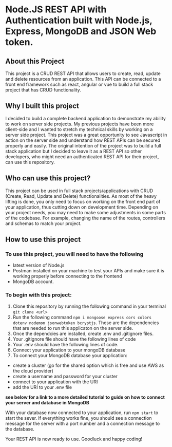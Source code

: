 # Node.JS REST API with Authentication built with Node.js, Express, MongoDB and JSON Web token.


## About this Project

This project is a CRUD REST API that allows users to create, read, update and delete resources from an application. This API can be connected to a front end framework such as react, angular or vue to build a full stack project that has CRUD functionality.


## Why I built this project

I decided to build a complete backend application to demonstrate my ability to work on server side projects. My previous projects have been more client-side and I wanted to stretch my technical skills by working on a server side project. This project was a great opportunity to see Javascript in action on the server side and understand how REST APIs can be secured properly and easily. The original intention of the project was to build a full stack application but I decided to leave it as a REST API so other developers, who might need an authenticated REST API for their project, can use this repository.


## Who can use this project?

This project can be used in full stack projects/applications with CRUD (Create, Read, Update and Delete) functionalities. As most of the heavy lifting is done, you only need to focus on working on the front end part of your application, thus cutting down on development time. Depending on your project needs, you may need to make some adjustments in some parts of the codebase. For example, changing the name of the routes, controllers and schemas to match your project.



## How to use this project

### To use this project, you will need to have the following
- latest version of Node.js  
- Postman installed on your machine to test your APIs and make sure it is working properly before connecting to the frontend  
- MongoDB account.

### To begin with this project: 
1. Clone this repository by running the following command in your terminal `git clone <url>`
2. Run the following command `npm i mongoose express cors colors dotenv nodemon jsonwebtoken bcryptjs`. These are the dependencies that are needed to run this applicaton on the server side.
3. Once the dependcies are installed, create .env and .gitignore files. 
4. Your .gitignore file should have the following lines of code 
5. Your .env should have the following lines of code.
6. Connect your application to your mongoDB database 
7. To connect your MongoDB database your application: 
- create a cluster (go for the shared option which is free and use AWS as the cloud provider)
- create a username and password for your cluster
- connect to your application with the URI 
- add the URI to your .env file

**see below for a link to a more detailed tutorial to guide on how to connect your server and database in MongoDB**

With your database now connected to your application, run `npm start` to start the sever. If everything works fine, you should see a connection message for the server with a port number and a connection message to the database.

Your REST API is now ready to use.
Goodluck and happy coding!
